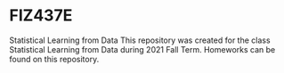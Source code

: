 # FIZ437E
Statistical Learning from Data
This repository was created for the class Statistical Learning from Data during 2021 Fall Term. Homeworks can be found on this repository.
